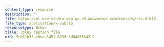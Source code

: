 ```yaml
---
content_type: resource
description: ''
file: https://ol-ocw-studio-app-qa.s3.amazonaws.com/courses/res-6-012-introduction-to-probability-spring-2018/5eb11b35e8ea545f82993d64063642c7_mxpC3MEiATQ.vtt
file_type: application/x-subrip
resourcetype: Other
title: 3play caption file
uid: 5eb11b35-e8ea-545f-8299-3d64063642c7
---
```

